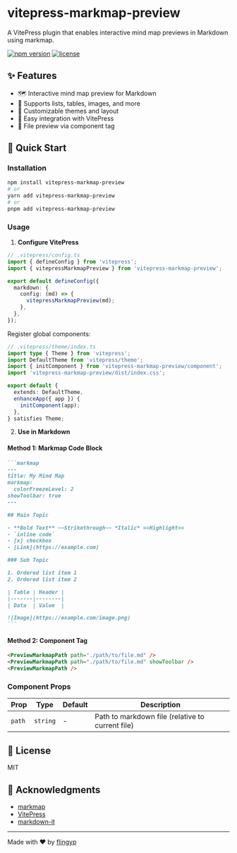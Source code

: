 # vitepress-markmap-preview

A VitePress plugin that enables interactive mind map previews in Markdown using markmap.

[![npm version](https://img.shields.io/npm/v/vitepress-markmap-preview.svg)](https://www.npmjs.com/package/vitepress-markmap-preview)
[![license](https://img.shields.io/npm/l/vitepress-markmap-preview.svg)](https://github.com/flingyp/vitepress-markmap-preview/blob/main/LICENSE)

## ✨ Features

- 🗺️ Interactive mind map preview for Markdown
- 📝 Supports lists, tables, images, and more
- 🎨 Customizable themes and layout
- 🔧 Easy integration with VitePress
- 📁 File preview via component tag

## 🚀 Quick Start

### Installation

```bash
npm install vitepress-markmap-preview
# or
yarn add vitepress-markmap-preview
# or
pnpm add vitepress-markmap-preview
```

### Usage

1. **Configure VitePress**

```typescript
// .vitepress/config.ts
import { defineConfig } from 'vitepress';
import { vitepressMarkmapPreview } from 'vitepress-markmap-preview';

export default defineConfig({
  markdown: {
    config: (md) => {
      vitepressMarkmapPreview(md);
    },
  },
});
```

Register global components:

```typescript
// .vitepress/theme/index.ts
import type { Theme } from 'vitepress';
import DefaultTheme from 'vitepress/theme';
import { initComponent } from 'vitepress-markmap-preview/component';
import 'vitepress-markmap-preview/dist/index.css';

export default {
  extends: DefaultTheme,
  enhanceApp({ app }) {
    initComponent(app);
  },
} satisfies Theme;
```

2. **Use in Markdown**

#### Method 1: Markmap Code Block

````markdown
```markmap
---
title: My Mind Map
markmap:
  colorFreezeLevel: 2
showToolbar: true
---

## Main Topic

- **Bold Text** ~~Strikethrough~~ *Italic* ==Highlight==
- `inline code`
- [x] checkbox
- [Link](https://example.com)

### Sub Topic

1. Ordered list item 1
2. Ordered list item 2

| Table | Header |
|-------|--------|
| Data  | Value  |

![Image](https://example.com/image.png)
```
````

#### Method 2: Component Tag

```markdown
<PreviewMarkmapPath path="./path/to/file.md" />
<PreviewMarkmapPath path="./path/to/file.md" showToolbar />
<PreviewMarkmapPath />
```

### Component Props

| Prop   | Type     | Default | Description                                      |
| ------ | -------- | ------- | ------------------------------------------------ |
| `path` | `string` | -       | Path to markdown file (relative to current file) |

## 📄 License

MIT

## 🙏 Acknowledgments

- [markmap](https://github.com/gera2ld/markmap)
- [VitePress](https://vitepress.dev/)
- [markdown-it](https://github.com/markdown-it/markdown-it)

---

Made with ❤️ by [flingyp](https://github.com/flingyp)
